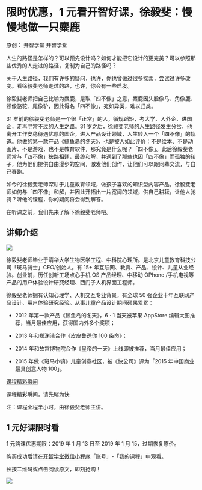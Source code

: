# 限时优惠，1 元看开智好课，徐毅斐：慢慢地做一只麋鹿

原创： 开智学堂  开智学堂 

人生的路径是怎样的？可以预先设计吗？如何才能把它设计的更完美？可以参照那些优秀的人走过的路径，复制为自己的路径吗？

关于人生路径，我们有许多的疑问，也许，你也曾做过很多探索，尝试过许多改变。看徐毅斐老师走过的路，也许，你会有一些启发。

徐毅斐老师把自己比喻为麋鹿，是取「四不像」之意，麋鹿因头脸像马、角像鹿、颈像骆驼、尾像驴，因此得名「四不像」，宛如异类，难以归类。

31 岁前的徐毅斐老师是一个很「正常」的人，循规蹈矩，考大学、入外企、进国企，走再寻常不过的人生之路。31 岁之后，徐毅斐老师的人生路径发生分岔，他离开工作安稳待遇优厚的国企，进入产品设计领域，人生转入一个「四不像」的轨道。他做的第一款产品《鲸鱼岛的冬天》，也是被人如此评价：不是绘本、不是动画片、不是游戏，也不是教育软件，那究竟是什么呢？「四不像」。此后徐毅斐老师常与「四不像」狭路相逢，最终和解，并遇到了那些也因「四不像」而孤独的孩子，他为他们提供自由漫步的空间，激发他们创作，让他们可以跟同辈交流，与自己赛跑。

如今的徐毅斐老师深耕于儿童教育领域，做孩子喜欢的知识型内容产品。徐毅斐老师如何与「四不像」和解，并因此开拓出一片宽阔的领域，供自己耕耘，让他人驰骋？听他的课程，你的疑问将会得到解答。

在听课之前，我们先来了解下徐毅斐老师吧。

## 讲师介绍

![](https://ws2.sinaimg.cn/large/006tNc79gy1fz9jc4laklj30xc0got9c.jpg)

徐毅斐老师毕业于清华大学生物医学工程、中科院心理所。是北京儿童教育科技公司「斑马骑士」CEO/创始人。有 15+ 年互联网、教育、产品、设计、儿童从业经验。创业前，历任创新工场点心手机 OS 产品经理、中移动 OPhone /手机电视等产品的用户体验设计研究经理、西门子人机界面工程师。

徐毅斐老师拥有认知心理学、人机交互专业背景，有全球 50 强企业十年互联网产品设计、用户体验研究经验。从事儿童产品设计期间硕果累累：

- 2012 年第一款产品《鲸鱼岛的冬天》，6 · 1 当天被苹果 AppStore 编辑大图推荐，当月最佳应用，获得国内外多个奖项；

- 2013 年和郑渊洁合作《皮皮鲁送你 100 条命》；

- 2014 年和故宫博物院合作《皇帝的一天》上线即被推荐，当月最佳应用；

- 2015 年做《斑马小镇》儿童创意社区，被《快公司》评为「2015 年中国商业最具创意人物 100」。

[课程精彩瞬间](https://v.qq.com/txp/iframe/player.html?origin=https%3A%2F%2Fmp.weixin.qq.com&vid=v08263x05rk&autoplay=false&full=true&show1080p=false&isDebugIframe=false)

课程精彩瞬间，请先睹为快

注：课程全程半小时，由徐毅斐老师主讲。

## 1 元好课限时看

1 元购课优惠期限：2019 年 1 月 13 日至 2019 年 1 月 15，过期恢复原价。

购买成功后请在[开智学堂微信小程序](https://mp.weixin.qq.com/s/XYTDwXQsZtMa5YVnsJc-zg)「账号」-「我的课程」中观看。

长按二维码或点击阅读原文，即刻抢购！

![](https://ws4.sinaimg.cn/large/006tNc79gy1fz9je45n3uj30p00dw0v5.jpg)
